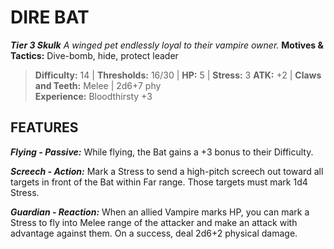 ﻿---
tags:
  - Adversary
  - Creature
  - Statblock

name: 'DIRE BAT'
tier: 3
type: Skulk
description: 'A winged pet endlessly loyal to their vampire owner.'
motives_and_tactics: 'Dive-bomb, hide, protect leader'
difficulty: '14'
thresholds: '16/30'
hp: '5'
stress: '3'
atk: '+2'
attack: 'Claws and Teeth'
range: 'Melee'
damage: '2d6+7 phy'
experience:
  - 'Bloodthirsty +3'
feats:
- name: 'Flying'
  type: 'Passive'
  text: 'While flying, the Bat gains a +3 bonus to their Difficulty.'
- name: 'Screech'
  type: 'Action'
  text: 'Mark a Stress to send a high-pitch screech out toward all targets in front of the Bat within Far range. Those targets must mark 1d4 Stress.'
- name: 'Guardian'
  type: 'Reaction'
  text: 'When an allied Vampire marks HP, you can mark a Stress to fly into Melee range of the attacker and make an attack with advantage against them. On a success, deal 2d6+2 physical damage.'
layout: Daggerheart Adversary
source: srd-adversary
statblock: true
---

# DIRE BAT

***Tier 3 Skulk***
*A winged pet endlessly loyal to their vampire owner.*
**Motives & Tactics:** Dive-bomb, hide, protect leader

> **Difficulty:** 14 | **Thresholds:** 16/30 | **HP:** 5 | **Stress:** 3
> **ATK:** +2 | **Claws and Teeth:** Melee | 2d6+7 phy  
> **Experience:** Bloodthirsty +3

## FEATURES

***Flying - Passive:*** While flying, the Bat gains a +3 bonus to their Difficulty.

***Screech - Action:*** Mark a Stress to send a high-pitch screech out toward all targets in front of the Bat within Far range. Those targets must mark 1d4 Stress.

***Guardian - Reaction:*** When an allied Vampire marks HP, you can mark a Stress to fly into Melee range of the attacker and make an attack with advantage against them. On a success, deal 2d6+2 physical damage.
